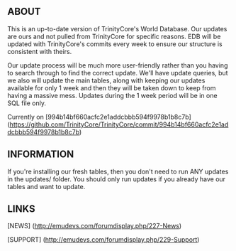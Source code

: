 ## ABOUT

This is an up-to-date version of TrinityCore's World Database. Our updates are ours and not pulled from TrinityCore for specific reasons. EDB will be updated with TrinityCore's commits every week to ensure our structure is consistent with theirs.

Our update process will be much more user-friendly rather than you having to search through to find the correct update. We'll have update queries, but we also will update the main tables, along with keeping our updates available for only 1 week and then they will be taken down to keep from having a massive mess. Updates during the 1 week period will be in one SQL file only.

Currently on [994b14bf660acfc2e1addcbbb594f9978b1b8c7b] (https://github.com/TrinityCore/TrinityCore/commit/994b14bf660acfc2e1addcbbb594f9978b1b8c7b)

## INFORMATION

If you're installing our fresh tables, then you don't need to run ANY updates in the updates/ folder. You should only run updates if you already have our tables and want to update.

## LINKS

[NEWS] (http://emudevs.com/forumdisplay.php/227-News)

[SUPPORT] (http://emudevs.com/forumdisplay.php/229-Support)
